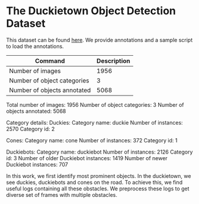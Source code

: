 <h1>The Duckietown Object Detection Dataset</h1>
This dataset can be found <a href="https://drive.google.com/drive/folders/1cTBoKrXJb0kajBGxhuBxJpbKaotHPX7O">here</a>. We provide annotations and a sample script to load the annotations.

| Command | Description |
| ------------- | ------------- |
| Number of images  | 1956  |
| Number of object categories  | 3  |
| Number of objects annotated  | 5068  |


Total number of images: 1956
Number of object categories: 3
Number of objects annotated: 5068

Category details: 
Duckies:
Category name: duckie
Number of instances: 2570
Category id: 2


Cones: 
Category name: cone
Number of instances: 372
Category id: 1


Duckiebots:
Category name: duckiebot
Number of instances: 2126
Category id: 3
Number of older Duckiebot instances: 1419
Number of newer Duckiebot instances: 707

In this work, we first identify most prominent objects. In the duckietown, we see duckies, duckiebots and cones on the road. To achieve this, we find useful logs containing all these obstacles. We preprocess these logs to get diverse set of frames with multiple obstacles. 

